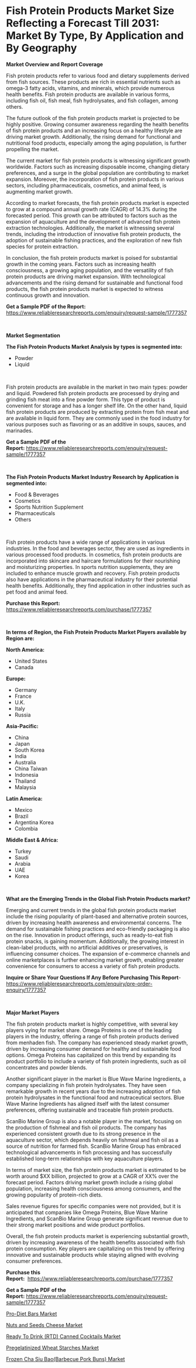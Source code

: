 <p><h1>Fish Protein Products Market Size Reflecting a Forecast Till 2031: Market By Type, By Application and By Geography</h1></p><p><strong>Market Overview and Report Coverage</strong></p>
<p><p>Fish protein products refer to various food and dietary supplements derived from fish sources. These products are rich in essential nutrients such as omega-3 fatty acids, vitamins, and minerals, which provide numerous health benefits. Fish protein products are available in various forms, including fish oil, fish meal, fish hydrolysates, and fish collagen, among others.</p><p>The future outlook of the fish protein products market is projected to be highly positive. Growing consumer awareness regarding the health benefits of fish protein products and an increasing focus on a healthy lifestyle are driving market growth. Additionally, the rising demand for functional and nutritional food products, especially among the aging population, is further propelling the market.</p><p>The current market for fish protein products is witnessing significant growth worldwide. Factors such as increasing disposable income, changing dietary preferences, and a surge in the global population are contributing to market expansion. Moreover, the incorporation of fish protein products in various sectors, including pharmaceuticals, cosmetics, and animal feed, is augmenting market growth.</p><p>According to market forecasts, the fish protein products market is expected to grow at a compound annual growth rate (CAGR) of 14.3% during the forecasted period. This growth can be attributed to factors such as the expansion of aquaculture and the development of advanced fish protein extraction technologies. Additionally, the market is witnessing several trends, including the introduction of innovative fish protein products, the adoption of sustainable fishing practices, and the exploration of new fish species for protein extraction.</p><p>In conclusion, the fish protein products market is poised for substantial growth in the coming years. Factors such as increasing health consciousness, a growing aging population, and the versatility of fish protein products are driving market expansion. With technological advancements and the rising demand for sustainable and functional food products, the fish protein products market is expected to witness continuous growth and innovation.</p></p>
<p><strong>Get a Sample PDF of the Report:</strong> <a href="https://www.reliableresearchreports.com/enquiry/request-sample/1777357">https://www.reliableresearchreports.com/enquiry/request-sample/1777357</a></p>
<p>&nbsp;</p>
<p><strong>Market Segmentation</strong></p>
<p><strong>The Fish Protein Products Market Analysis by types is segmented into:</strong></p>
<p><ul><li>Powder</li><li>Liquid</li></ul></p>
<p>&nbsp;</p>
<p><p>Fish protein products are available in the market in two main types: powder and liquid. Powdered fish protein products are processed by drying and grinding fish meat into a fine powder form. This type of product is convenient for storage and has a longer shelf life. On the other hand, liquid fish protein products are produced by extracting protein from fish meat and are available in liquid form. They are commonly used in the food industry for various purposes such as flavoring or as an additive in soups, sauces, and marinades.</p></p>
<p><strong>Get a Sample PDF of the Report:</strong>&nbsp;<a href="https://www.reliableresearchreports.com/enquiry/request-sample/1777357">https://www.reliableresearchreports.com/enquiry/request-sample/1777357</a></p>
<p>&nbsp;</p>
<p><strong>The Fish Protein Products Market Industry Research by Application is segmented into:</strong></p>
<p><ul><li>Food & Beverages</li><li>Cosmetics</li><li>Sports Nutrition Supplement</li><li>Pharmaceuticals</li><li>Others</li></ul></p>
<p>&nbsp;</p>
<p><p>Fish protein products have a wide range of applications in various industries. In the food and beverages sector, they are used as ingredients in various processed food products. In cosmetics, fish protein products are incorporated into skincare and haircare formulations for their nourishing and moisturizing properties. In sports nutrition supplements, they are included to enhance muscle growth and recovery. Fish protein products also have applications in the pharmaceutical industry for their potential health benefits. Additionally, they find application in other industries such as pet food and animal feed.</p></p>
<p><strong>Purchase this Report:</strong>&nbsp; <a href="https://www.reliableresearchreports.com/purchase/1777357">https://www.reliableresearchreports.com/purchase/1777357</a></p>
<p>&nbsp;</p>
<p><strong>In terms of Region, the Fish Protein Products Market Players available by Region are:</strong></p>
<p>
    <p> <strong> North America: </strong>
        <ul>
            <li>United States</li>
            <li>Canada</li>
        </ul>
        </p> 
    <p> <strong> Europe: </strong>
        <ul>
            <li>Germany</li>
            <li>France</li>
            <li>U.K.</li>
            <li>Italy</li>
            <li>Russia</li>
        </ul>
        </p> 
    <p> <strong> Asia-Pacific: </strong>
        <ul>
            <li>China</li>
            <li>Japan</li>
            <li>South Korea</li>
            <li>India</li>
            <li>Australia</li>
            <li>China Taiwan</li>
            <li>Indonesia</li>
            <li>Thailand</li>
            <li>Malaysia</li>
        </ul>
        </p> 
    <p> <strong> Latin America: </strong>
        <ul>
            <li>Mexico</li>
            <li>Brazil</li>
            <li>Argentina Korea</li>
            <li>Colombia</li>
        </ul>
        </p> 
    <p> <strong> Middle East & Africa: </strong>
        <ul>
            <li>Turkey</li>
            <li>Saudi</li>
            <li>Arabia</li>
            <li>UAE</li>
            <li>Korea</li>
        </ul>
    </p>
    </p>
<p>&nbsp;</p>
<p><strong>What are the Emerging Trends in the Global Fish Protein Products market?</strong></p>
<p><p>Emerging and current trends in the global fish protein products market include the rising popularity of plant-based and alternative protein sources, driven by increasing health awareness and environmental concerns. The demand for sustainable fishing practices and eco-friendly packaging is also on the rise. Innovation in product offerings, such as ready-to-eat fish protein snacks, is gaining momentum. Additionally, the growing interest in clean-label products, with no artificial additives or preservatives, is influencing consumer choices. The expansion of e-commerce channels and online marketplaces is further enhancing market growth, enabling greater convenience for consumers to access a variety of fish protein products.</p></p>
<p><strong>Inquire or Share Your Questions If Any Before Purchasing This Report</strong>- <a href="https://www.reliableresearchreports.com/enquiry/pre-order-enquiry/1777357">https://www.reliableresearchreports.com/enquiry/pre-order-enquiry/1777357</a></p>
<p>&nbsp;</p>
<p><strong>Major Market Players</strong></p>
<p><p>The fish protein products market is highly competitive, with several key players vying for market share. Omega Proteins is one of the leading players in the industry, offering a range of fish protein products derived from menhaden fish. The company has experienced steady market growth, driven by increasing consumer demand for healthy and sustainable food options. Omega Proteins has capitalized on this trend by expanding its product portfolio to include a variety of fish protein ingredients, such as oil concentrates and powder blends.</p><p>Another significant player in the market is Blue Wave Marine Ingredients, a company specializing in fish protein hydrolysates. They have seen remarkable growth in recent years due to the increasing adoption of fish protein hydrolysates in the functional food and nutraceutical sectors. Blue Wave Marine Ingredients has aligned itself with the latest consumer preferences, offering sustainable and traceable fish protein products.</p><p>ScanBio Marine Group is also a notable player in the market, focusing on the production of fishmeal and fish oil products. The company has experienced consistent growth due to its strong presence in the aquaculture sector, which depends heavily on fishmeal and fish oil as a source of nutrition for farmed fish. ScanBio Marine Group has embraced technological advancements in fish processing and has successfully established long-term relationships with key aquaculture players.</p><p>In terms of market size, the fish protein products market is estimated to be worth around $XX billion, projected to grow at a CAGR of XX% over the forecast period. Factors driving market growth include a rising global population, increasing health consciousness among consumers, and the growing popularity of protein-rich diets.</p><p>Sales revenue figures for specific companies were not provided, but it is anticipated that companies like Omega Proteins, Blue Wave Marine Ingredients, and ScanBio Marine Group generate significant revenue due to their strong market positions and wide product portfolios.</p><p>Overall, the fish protein products market is experiencing substantial growth, driven by increasing awareness of the health benefits associated with fish protein consumption. Key players are capitalizing on this trend by offering innovative and sustainable products while staying aligned with evolving consumer preferences.</p></p>
<p><strong>Purchase this Report:</strong>&nbsp;&nbsp;<a href="https://www.reliableresearchreports.com/purchase/1777357">https://www.reliableresearchreports.com/purchase/1777357</a></p>
<p></p>
<p><strong>Get a Sample PDF of the Report:</strong>&nbsp;<a href="https://www.reliableresearchreports.com/enquiry/request-sample/1777357">https://www.reliableresearchreports.com/enquiry/request-sample/1777357</a></p>
<p><p><a href="https://github.com/bmorecock/Market-Research-Report-List-1/blob/main/pro-diet-bars-market.md">Pro-Diet Bars Market</a></p><p><a href="https://github.com/globismark/Market-Research-Report-List-1/blob/main/nuts-and-seeds-cheese-market.md">Nuts and Seeds Cheese Market</a></p><p><a href="https://github.com/mauripalmi/Market-Research-Report-List-1/blob/main/ready-to-drink-rtd-canned-cocktails-market.md">Ready To Drink (RTD) Canned Cocktails Market</a></p><p><a href="https://github.com/lylyparadise/Market-Research-Report-List-1/blob/main/pregelatinized-wheat-starches-market.md">Pregelatinized Wheat Starches Market</a></p><p><a href="https://github.com/angelajermaine/Market-Research-Report-List-1/blob/main/frozen-cha-siu-baobarbecue-pork-buns-market.md">Frozen Cha Siu Bao(Barbecue Pork Buns) Market</a></p></p>